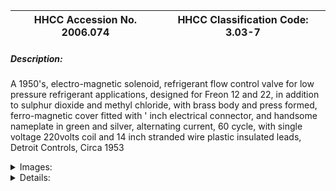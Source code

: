 | **HHCC Accession No. 2006.074** |**HHCC Classification Code:  3.03-7**|
| ----------- | ----------- |
##### Description:
A 1950's, electro-magnetic solenoid, refrigerant flow control valve for low pressure refrigerant applications, designed for Freon 12 and 22, in addition to sulphur dioxide and methyl chloride, with brass body and press formed, ferro-magnetic cover fitted with ' inch electrical connector, and handsome nameplate in green and silver, alternating current, 60 cycle, with single voltage 220volts coil and 14 inch stranded wire plastic insulated leads, Detroit Controls, Circa 1953


<details>
	<summary>Images:</summary>
<div class="gallery gallery-wrapper--full" contenteditable="false" data-is-empty="false" data-translation="Add images" data-columns="6">
<figure class="gallery__item"><a href="#DOMAIN_NAME#gallery/3.03-7.jpg" data-size="1600x1319"><img src="#DOMAIN_NAME#gallery/3.03-7-thumbnail.jpg" alt=""></a></figure>
</div>
</details>


<details>
	<summary>Details:</summary>

##### Group:
3.03 Refrigerant Flow Controls - NEC

##### Make:
Detroit Controls

##### Manufacturer:
Detroit Controls, Division of American Standard

##### Model:
683

##### Serial No.:
5825

##### Size:
4 x 3 x 5'h

##### Weight:
6 lbs

##### Circa:
1953

##### Rating:
Exhibit, education, and research quality, illustrating the engineering and application of electro-magnetic solenoid switching, refrigerant flow controls in operation in the early post W.W.II years

##### Patent Date/Number:


##### Provenance:
From York County (York Region) Ontario, once a rich agricultural hinterlands, attracting early settlement in the last years of the 18th century. Located on the north slopes of the Oak Ridges Moraine, within 20 miles of Toronto, the County would also attract early ex-urban development, to be come a wealthy market place for the emerging household and consumer technologies of the early and mid 20th century. 

This artifact was discovered in the 1950's in the used stock of T. H. Oliver, Refrigeration and Electric Sales and Service, Aurora, Ontario, an early worker in the field of agricultural, industrial and consumer technology.

##### Type and Design:
-  60 cycle electro-magnetic

##### Construction:
- brass body

##### Material:


##### Special Features:
Stylish company logo in green and silver 
The art-deco styling of the 1930's had disappeared to be replaced by the simple functional styling characteristic of the 1950's 
The use of inorganic electrical insulation materials is indicated by the plastic covered leads [compare items ID 196 and 197]
The streamlined, heavy brass-mounting boss, tapped for two 10-32-machine screws for support of the valve.
Inlet strainer

##### Accessories:


##### Capacities:


##### Performance Characteristics:


##### Operation:


##### Control and Regulation:


##### Targeted Market Segment:


##### Consumer Acceptance:


##### Merchandising:


##### Market Price:


##### Technological Significance:
With a simpler more functional and smoother look, this device is, in many ways, representative of the advancements in engineering and styling changes in refrigeration component technology between the 1930's and 50's. 

More sophisticated manufacturing processes, backed by more engineering design know-how and the availability of new synthetic dielectric insulating materials and finishes all lead to a world change in look and in the reliability of performance. For historic context see ID # 196-197

The increased use of the Freon series of refrigerants, F12 and F22 encouraged the development of valves with larger and larger capacities, up to 50 tons by Detroit Controls. See reference cat. Bulletin #199

##### Industrial Significance:
Refrigerant flow control quickly became a matter of interest for refrigeration system design engineers in the 1930's with the development of low-pressure refrigerants and a growing market for small versatile, mechanical refrigeration systems - able to operate multiple evaporators, often at different suction temperatures. The suction pressure regulating valve was one solution [See ID # 192, 193, 194]. The solenoid valve with electric pressure or temperature actuated controller was another option awaiting development.

From the 1930's thorough 1950's the industry produced electric solenoid valves in a wide variety of configurations and sizes, to perform a wide range of system functions, each with different performance requirements and characteristics, each manufacturer bringing  to the market place his unique approach to engineering design and construction. Some of these are illustrated in the collection ID # 196 to 200:

ID # 196 ' Penn, brass body, 3/8 IPS, 7/32 orifice, 60 cycle, dual voltage 115/230 volts AC, 14 watts, adapted for two point mounting bracket, circa 1939

ID # 197 ' Penn, brass body, 3/8 IPS, 7/32 orifice, 25 cycle single voltage 115 volts AC, 14 watts, adapted for two point mounting bracket, circa 1939

ID # 198 ' Detroit Controls, brass body, 3/8 flare, 3/16 orifice, 60 cycle single voltage 130 volts AC, 15 watts, Circa 1953

ID # 199 ' General Controls, steel body, 3/8 IPS inlet, 3/8 outlet with brass half union  connection, 177 port, 60 cycle single voltage 230 volts AC, 14 watts, Circa 1960 

ID # 200 - Automatic Products [AP], brass body, with manual lift, ' inch sweat, inlet and outlet, 3/8 orifice, 60  cycle single voltage 120 volts AC, adapted for single point mounting bracket, 16 watt, Circa 1955

##### Socio-economic Significance:
For cost considerations, in the era of 'open' refrigeration systems, in the late 1920's through to the pre World War II years, a popular practice was to operate two or more evaporators, even those at different temperatures, on a single condensing unit, a design known as multiplexing. 
The design of multiplexed, commercial refrigeration systems was a significant part of the evolution of the early 19th century Canadian commercial refrigeration industry. The electric solenoid valve played a major part in this evolution, changing Canadian's expectations of the range of fresh foods and confectioneries available from there local friendly down town merchant.

##### Socio-cultural Significance:


##### Donor:
G. Leslie Oliver, The T. H. Oliver HVACR Collection

##### HHCC Storage Location:


##### Tracking:


##### Bibliographic References:
Air Conditioning Controls, Expansion Valves and Solenoid Valves, Cat 200E, 1957
Solenoid Valves, Capacities to 50 Tons Freon-12, Cat 199, 1953 
Handbook of Engineering Fundamentals, Section 8-24,Ovid W. Eshbach, John Wiley and Sons, 1936

##### Notes:


##### Related Reports:

</details>
